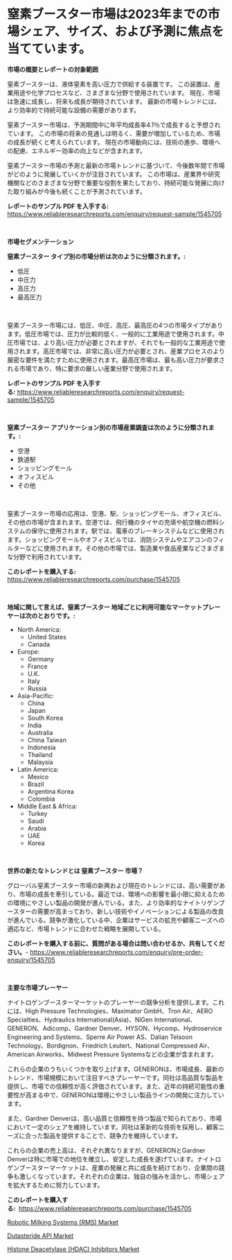 <p><h1>窒素ブースター市場は2023年までの市場シェア、サイズ、および予測に焦点を当てています。</h1></p><p><strong>市場の概要とレポートの対象範囲</strong></p>
<p><p>窒素ブースターは、液体窒素を高い圧力で供給する装置です。 この装置は、産業用途や化学プロセスなど、さまざまな分野で使用されています。 現在、市場は急速に成長し、将来も成長が期待されています。 最新の市場トレンドには、より効率的で持続可能な設備の需要があります。</p><p>窒素ブースター市場は、予測期間中に年平均成長率4.1％で成長すると予想されています。 この市場の将来の見通しは明るく、需要が増加しているため、市場の成長が続くと考えられています。 現在の市場動向には、技術の進歩、環境への配慮、エネルギー効率の向上などが含まれます。</p><p>窒素ブースター市場の予測と最新の市場トレンドに基づいて、今後数年間で市場がどのように発展していくかが注目されています。 この市場は、産業界や研究機関などのさまざまな分野で重要な役割を果たしており、持続可能な発展に向けた取り組みが今後も続くことが予測されています。</p></p>
<p><strong>レポートのサンプル PDF を入手する:</strong> <a href="https://www.reliableresearchreports.com/enquiry/request-sample/1545705">https://www.reliableresearchreports.com/enquiry/request-sample/1545705</a></p>
<p>&nbsp;</p>
<p><strong>市場セグメンテーション</strong></p>
<p><strong>窒素ブースター タイプ別の市場分析は次のように分類されます。:</strong></p>
<p><ul><li>低圧</li><li>中圧力</li><li>高圧力</li><li>最高圧力</li></ul></p>
<p>&nbsp;</p>
<p><p>窒素ブースター市場には、低圧、中圧、高圧、最高圧の4つの市場タイプがあります。低圧市場では、圧力が比較的低く、一般的に工業用途で使用されます。中圧市場では、より高い圧力が必要とされますが、それでも一般的な工業用途で使用されます。高圧市場では、非常に高い圧力が必要とされ、産業プロセスのより厳密な要件を満たすために使用されます。最高圧市場は、最も高い圧力が要求される市場であり、特に要求の厳しい産業分野で使用されます。</p></p>
<p><strong>レポートのサンプル PDF を入手する:</strong>&nbsp;<a href="https://www.reliableresearchreports.com/enquiry/request-sample/1545705">https://www.reliableresearchreports.com/enquiry/request-sample/1545705</a></p>
<p>&nbsp;</p>
<p><strong> 窒素ブースター アプリケーション別の市場産業調査は次のように分類されます。:</strong></p>
<p><ul><li>空港</li><li>鉄道駅</li><li>ショッピングモール</li><li>オフィスビル</li><li>その他</li></ul></p>
<p>&nbsp;</p>
<p><p>窒素ブースター市場の応用は、空港、駅、ショッピングモール、オフィスビル、その他の市場が含まれます。空港では、飛行機のタイヤの充填や航空機の燃料システムの保守に使用されます。駅では、電車のブレーキシステムなどに使用されます。ショッピングモールやオフィスビルでは、消防システムやエアコンのフィルターなどに使用されます。その他の市場では、製造業や食品産業などさまざまな分野で利用されています。</p></p>
<p><strong>このレポートを購入する:</strong>&nbsp; <a href="https://www.reliableresearchreports.com/purchase/1545705">https://www.reliableresearchreports.com/purchase/1545705</a></p>
<p>&nbsp;</p>
<p><strong>地域に関して言えば、窒素ブースター 地域ごとに利用可能なマーケットプレーヤーは次のとおりです。:</strong></p>
<p><ul>
    <li>
        North America:
        <ul>
            <li>United States</li>
            <li>Canada</li>
        </ul>
    </li>
    <li>
        Europe:
        <ul>
            <li>Germany</li>
            <li>France</li>
            <li>U.K.</li>
            <li>Italy</li>
            <li>Russia</li>
        </ul>
    </li>
    <li>
        Asia-Pacific:
        <ul>
            <li>China</li>
            <li>Japan</li>
            <li>South Korea</li>
            <li>India</li>
            <li>Australia</li>
            <li>China Taiwan</li>
            <li>Indonesia</li>
            <li>Thailand</li>
            <li>Malaysia</li>
        </ul>
    </li>
    <li>
        Latin America:
        <ul>
            <li>Mexico</li>
            <li>Brazil</li>
            <li>Argentina Korea</li>
            <li>Colombia</li>
        </ul>
    </li>
    <li>
        Middle East & Africa:
        <ul>
            <li>Turkey</li>
            <li>Saudi</li>
            <li>Arabia</li>
            <li>UAE</li>
            <li>Korea</li>
        </ul>
    </li>
    </ul></p>
<p>&nbsp;</p>
<p><strong>世界の新たなトレンドとは 窒素ブースター 市場？</strong></p>
<p><p>グローバル窒素ブースター市場の新興および現在のトレンドには、高い需要があり、市場の成長を牽引している。最近では、環境への影響を最小限に抑えるための環境にやさしい製品の開発が進んでいる。また、より効率的なナイトリゲンブースターの需要が高まっており、新しい技術やイノベーションによる製品の改良が進んでいる。競争が激化している中、企業はサービスの拡充や顧客ニーズへの適応など、市場トレンドに合わせた戦略を展開している。</p></p>
<p><strong>このレポートを購入する前に、質問がある場合は問い合わせるか、共有してください。</strong>- <a href="https://www.reliableresearchreports.com/enquiry/pre-order-enquiry/1545705">https://www.reliableresearchreports.com/enquiry/pre-order-enquiry/1545705</a></p>
<p>&nbsp;</p>
<p><strong>主要な市場プレーヤー</strong></p>
<p><p>ナイトロゲンブースターマーケットのプレーヤーの競争分析を提供します。これには、High Pressure Technologies、Maximator GmbH、Tron Air、AERO Specialties、Hydraulics International(Asia)、NiGen International、GENERON、Adicomp、Gardner Denver、HYSON、Hycomp、Hydroservice Engineering and Systems、Sperre Air Power AS、Dalian Telsoon Technology、Bordignon、Friedrich Leutert、National Compressed Air、American Airworks、Midwest Pressure Systemsなどの企業が含まれます。</p><p>これらの企業のうちいくつかを取り上げます。GENERONは、市場成長、最新のトレンド、市場規模において注目すべきプレーヤーです。同社は高品質な製品を提供し、市場での信頼性が高く評価されています。また、近年の持続可能性の重要性が高まる中で、GENERONは環境にやさしい製品ラインの開発に注力しています。</p><p>また、Gardner Denverは、高い品質と信頼性を持つ製品で知られており、市場において一定のシェアを維持しています。同社は革新的な技術を採用し、顧客ニーズに合った製品を提供することで、競争力を維持しています。</p><p>これらの企業の売上高は、それぞれ異なりますが、GENERONとGardner Denverは特に市場での地位を確立し、安定した成長を遂げています。ナイトロゲンブースターマーケットは、産業の発展と共に成長を続けており、企業間の競争も激しくなっています。それぞれの企業は、独自の強みを活かし、市場シェアを拡大するために努力しています。</p></p>
<p><strong>このレポートを購入する:</strong>&nbsp;&nbsp;<a href="https://www.reliableresearchreports.com/purchase/1545705">https://www.reliableresearchreports.com/purchase/1545705</a></p>
<p><p><a href="https://www.linkedin.com/pulse/robotic-milking-systems-rms-market-size-examines-its-ux46c?trackingId=hFtsfx%2BntFosFjVNpzhRig%3D%3D">Robotic Milking Systems (RMS) Market</a></p><p><a href="https://www.linkedin.com/pulse/global-dutasteride-api-market-size-trends-insights-projections-hri8e?trackingId=dt5pcSmALxpBwowGWxlAiQ%3D%3D">Dutasteride API Market</a></p><p><a href="https://www.linkedin.com/pulse/global-histone-deacetylase-hdac-inhibitors-market-types-lngae?trackingId=%2Bun5OSsGJIU3Yx%2FdBiUwSw%3D%3D">Histone Deacetylase (HDAC) Inhibitors Market</a></p></p>